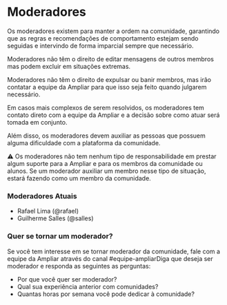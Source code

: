 # Moderadores

Os moderadores existem para manter a ordem na comunidade, garantindo que as regras e recomendações de comportamento estejam sendo seguidas e intervindo de forma imparcial sempre que necessário.

Moderadores não têm o direito de editar mensagens de outros membros mas podem excluir em situações extremas. 

Moderadores não têm o direito de expulsar ou banir membros, mas irão contatar a equipe da Ampliar para que isso seja feito quando julgarem necessário.

Em casos mais complexos de serem resolvidos, os moderadores tem contato direto com a equipe da Ampliar e a decisão sobre como atuar será tomada em conjunto.

Além disso, os moderadores devem auxiliar as pessoas que possuem alguma dificuldade com a plataforma da comunidade.

⚠️ Os moderadores não tem nenhum tipo de responsabilidade em prestar algum suporte para a Ampliar e para os membros da comunidade ou alunos. Se um moderador auxiliar um membro nesse tipo de situação, estará fazendo como um membro da comunidade.

### Moderadores Atuais

* Rafael Lima \(@rafael\)
* Guilherme Salles \(@salles\)

### Quer se tornar um moderador?

Se você tem interesse em se tornar moderador da comunidade, fale com a equipe da Ampliar através do canal \#equipe-ampliarDiga que deseja ser moderador e responda as seguintes as perguntas:

* Por que você quer ser moderador?
* Qual sua experiência anterior com comunidades?
* Quantas horas por semana você pode dedicar à comunidade?

